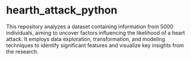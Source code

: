 # hearth_attack_python
This repository analyzes a dataset containing information from 5000 individuals, aiming to uncover factors influencing the likelihood of a heart attack. It employs data exploration, transformation, and modeling techniques to identify significant features and visualize key insights from the research.
